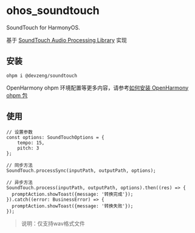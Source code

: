 # ohos_soundtouch

SoundTouch for HarmonyOS.

基于 [SoundTouch Audio Processing Library](https://www.surina.net/soundtouch/index.html) 实现

## 安装

```shell
ohpm i @devzeng/soundtouch
```

OpenHarmony ohpm 环境配置等更多内容，请参考[如何安装 OpenHarmony ohpm 包](https://ohpm.openharmony.cn/#/cn/help/downloadandinstall)

## 使用

```
// 设置参数
const options: SoundTouchOptions = {
    tempo: 15,
    pitch: 3
};

// 同步方法
SoundTouch.processSync(inputPath, outputPath, options);

// 异步方法
SoundTouch.process(inputPath, outputPath, options).then((res) => {
  promptAction.showToast({message: '转换完成'});
}).catch((error: BusinessError) => {
  promptAction.showToast({message: '转换失败'});
});
```

> 说明：仅支持wav格式文件